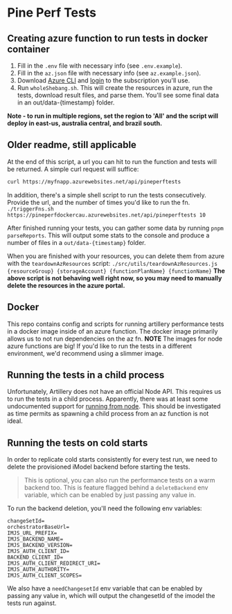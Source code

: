 # Pine Perf Tests

## Creating azure function to run tests in docker container

1. Fill in the `.env` file with necessary info (see `.env.example`).
1. Fill in the `az.json` file with necessary info (see `az.example.json`).
1. Download [Azure CLI](https://learn.microsoft.com/en-us/cli/azure/install-azure-cli) and [login](https://learn.microsoft.com/en-us/cli/azure/authenticate-azure-cli) to the subscription you'll use.
1. Run `wholeShebang.sh`. This will create the resources in azure, run the tests, download result files, and parse them. You'll see some final data in an out/data-{timestamp} folder.

**Note - to run in multiple regions, set the region to 'All' and the script will deploy in east-us, australia central, and brazil south.**

## Older readme, still applicable

At the end of this script, a url you can hit to run the function and tests will be returned. A simple curl request will suffice:

```bash
curl https://myfnapp.azurewebsites.net/api/pineperftests
```

In addition, there's a simple shell script to run the tests consecutively. Provide the url, and the number of times you'd like to run the fn.
`./triggerFns.sh https://pineperfdockercau.azurewebsites.net/api/pineperftests 10`

After finished running your tests, you can gather some data by running `pnpm parseReports`. This will output some stats to the console and produce a number of files in a `out/data-{timestamp}` folder.

When you are finished with your resources, you can delete them from azure with the `teardownAzResources` script:
`./src/utils/teardownAzResources.js {resourceGroup} {storageAccount} {functionPlanName} {functionName}`
**The above script is not behaving well right now, so you may need to manually delete the resources in the azure portal.**

## Docker

This repo contains config and scripts for running artillery performance tests in a docker image inside of an azure function. The docker image primarily allows us to not run dependencies on the az fn.
**NOTE** The images for node azure functions are big! If you'd like to run the tests in a different environment, we'd recommend using a slimmer image.

## Running the tests in a child process

Unfortunately, Artillery does not have an official Node API. This requires us to run the tests in a child process. Apparently, there was at least some undocumented support for [running from node](https://github.com/artilleryio/artillery/discussions/1043). This should be investigated as time permits as spawning a child process from an az function is not ideal.

## Running the tests on cold starts

In order to replicate cold starts consistently for every test run, we need to delete the provisioned iModel backend before starting the tests.

> This is optional, you can also run the performance tests on a warm backend too. This is feature flagged behind a `deleteBackend` env variable, which can be enabled by just passing any value in.

To run the backend deletion, you'll need the following env variables:

```
changeSetId=
orchestratorBaseUrl=
IMJS_URL_PREFIX=
IMJS_BACKEND_NAME=
IMJS_BACKEND_VERSION=
IMJS_AUTH_CLIENT_ID=
BACKEND_CLIENT_ID=
IMJS_AUTH_CLIENT_REDIRECT_URI=
IMJS_AUTH_AUTHORITY=
IMJS_AUTH_CLIENT_SCOPES=
```

We also have a `needChangesetId` env variable that can be enabled by passing any value in, which will output the changesetId of the imodel the tests run against.
